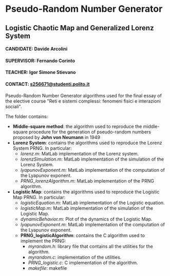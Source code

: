 # Pseudo-Random Number Generator
## Logistic Chaotic Map and Generalized Lorenz System

#### CANDIDATE:   Davide Arcolini
#### SUPERVISOR:  Fernando Corinto
#### TEACHER:     Igor Simone Stievano
#### CONTACT:     s256671@studenti.polito.it


Pseudo-Random Number Generator algorithms used for the final essay of the elective course "Reti e sistemi complessi: fenomeni fisici e interazioni sociali".

The folder contains:
- **Middle-square method**: the algorithm used to reproduce the middle-square procedure for the generation of pseudo-random numbers proposed by **John von Neumann** in 1949
- **Lorenz System**: contains the algorithms used to reproduce the Lorenz System PRNG. In particular:
  - *lorenz.m*: MatLab implementation of the Lorenz system.
  - *lorenzSimulation.m*: MatLab implementation of the simulation of the Lorenz System.
  - *lyapunovExponent.m*: MatLab implementation of the computation of the Lyapunov exponent.
  - *PRNG_lorenzAlgorithm.m*: MatLab implementation of the PRNG algorithm.
- **Logistic Map**: contains the algorithms used to reproduce the Logistic Map PRNG. In particular:
  - *logisticEquation.m*: MatLab implementation of the Logistic equation.
  - *logisticMap.m*: MatLab implementation of the simulation of the Logistic Map.
  - *dynamicBehavior.m*: Plot of the dynamics of the Logistic Map.
  - *lyapunovExponent.m*: MatLab implementation of the computation of the Lyapunov exponent.
  - **PRNG_logisticAlgorithm**: contains the C algorithm used to implement the PRNG:
    * *myrandom.h*: library file that contains all the utilities for the algorithm.
    * *myrandom.c*: implementation of the utilities.
    * *PRNG_logistic.c*: C implementation of the algorithm.
    * *makefile*: makefile
